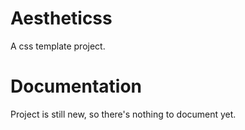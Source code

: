 # Aestheticss

A css template project.

# Documentation

Project is still new, so there's nothing to document yet.
